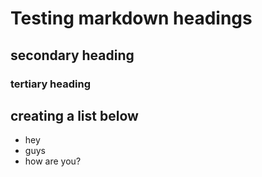 # Testing markdown headings

## secondary heading

### tertiary heading


## creating a list below

* hey
* guys
* how are you?

